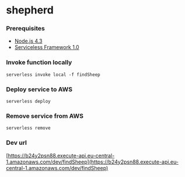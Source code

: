 # shepherd

### Prerequisites

 - [Node.js 4.3](https://nodejs.org/en/download/)
 - [Serviceless Framework 1.0](https://serverless.com/)
 
 

### Invoke function locally

```
serverless invoke local -f findSheep
```

### Deploy service to AWS

```
serverless deploy 
```

### Remove service from AWS

```
serverless remove
```


### Dev url
 [https://b24y2psn88.execute-api.eu-central-1.amazonaws.com/dev/findSheep](https://b24y2psn88.execute-api.eu-central-1.amazonaws.com/dev/findSheep)